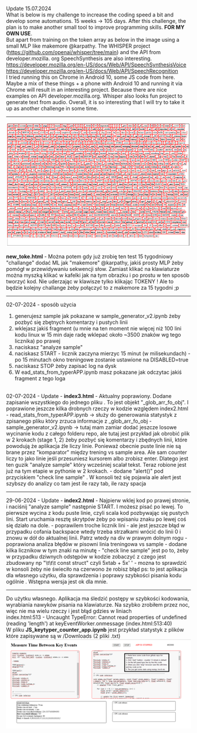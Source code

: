 Update 15.07.2024</br >
What is below is my challenge to increase the coding speed a bit and develop some automations. 15 weeks -> 105 days. After this challenge, the plan is to make another small tool to improve programming skills. <b>FOR MY OWN USE</b>.</br >
But apart from training on the token array as below in the image using a small MLP like makemore @karpathy. The WHISPER project (https://github.com/openai/whisper/tree/main) and the API from developer.mozilla. org SpeechSynthesis are also interesting. </br >https://developer.mozilla.org/en-US/docs/Web/API/SpeechSynthesisVoice</br >
https://developer.mozilla.org/en-US/docs/Web/API/SpeechRecognition</br >
I tried running this on Chrome in Android 10, some JS code from here. Maybe a mix of these things + a phone with Android 10 and running it via Chrome will result in an interesting project. Because there are nice examples on API developer.mozilla.org. Whisper also looks fun project to generate text from audio. Overall, it is so interesting that I will try to take it up as another challenge in some time.
<hr>

![screenshow_mtbk-2.png](https://raw.githubusercontent.com/KarolDuracz/scratchpad/main/Measure%20Time%20Between%20Key%20Events/screenshow_mtbk-2.png)

<b>new_toke.html</b> - Można potem gdy już zrobię ten test 15 tygodniowy "challange" dodać ML jak "makemore" @karpathy, jakiś prosty MLP żeby pomógł w przewidywaniu sekwencji słow. Zamiast klikać na klawiaturze można myszką klikać w kafelki jak na tym obrazku i po prostu w ten sposób tworzyć kod. Nie uderzając w klawisze tylko klikając TOKENY ! Ale to będzie kolejny challange żeby połączyć to z makemore za 15 tygodni ;p
<hr>

02-07-2024 - sposób użycia</br >
1. generujesz sample jak pokazane w sample_generator_v2.ipynb żeby pozbyć się zbętnych komentarzy i pustych linii</br >
2. wklejasz jakiś fragment (u mnie na ten moment nie więcej niż 100 lini kodu linux w 15 min daje radę wklepać około ~3500 znaków wg tego licznika) po prawej</br >
3. naciskasz "analyze sample"</br >
4. naciskasz START - licznik zaczyna mierzyc 15 minut (w milisekundach) - po 15 minutach okno treningowe zostanie ustawione na DISABLED=true</br >
5. naciskasz STOP żeby zapisać log na dysk</br >
6. W ead_stats_from_typerAPP.ipynb masz pokazane jak odczytac jakiś fragment z tego loga</br >
<br />
02-07-2024 - Update - <b>index3.html</b> - Aktualny poprawiony. Dodane zapisanie wszystkiego do jednego pliku . To jest objekt "_glob_arr_fo_obj". I poprawione jeszcze kilka drobnych rzeczy w kodzie względem index2.html
- read_stats_from_typerAPP.ipynb -> służy do generowania statystyk z zpisanego pliku który zrzuca informacje z _glob_arr_fo_obj
- sample_generator_v2.ipynb -> tutaj mam zamiar dodać jeszcze losowe wycinanie kodu z całego folderu repo, ale tutaj jest przykład jak obrobić plik w 2 krokach (stage 1, 2) żeby pozbyć się komentarzy i zbędnych linii, które powodują że aplikacja źle liczy linie. Ponieważ obecnie puste linie nie są brane przez "komparator" między trening vs sample area. Ale sam counter liczy to jako linie jeśli przesuniesz kursorem albo zrobisz enter. Dlatego jest ten guzik "analyze sample" który wcześniej scalał tekst. Teraz robione jest już na tym etapie w pythonie w 2 krokach.
- dodane "alert()" pod przyciskiem "check line sample" . W konsoli też się pojawia ale alert jest szybszy do analizy co tam jest ile razy tab, ile razy spacja
<hr>
29-06-2024 - Update -
<b>index2.html</b> 
- Najpierw wklej kod po prawej stronie, i naciśnij "analyze sample" następnie START. I możesz pisać po lewej. To pierwsze wycina z kodu puste linie, czyli scala kod pozbywając się pustych lini. Start uruchamia resztę skrytpów żeby po wpisaniu znaku po lewej coś się działo na dole.
- poprawilem troche licznik lini - ale jest jeszcze błąd w przypadku cofania backspace wtedy trzeba strzałkami wrócić do linii 0 i znowu w dół do aktualnej linii. Patrz wtedy na div w prawym dolnym rogu
- poprawiona analiza błędów w pisowni linia treningowa vs sample
- dodane kilka licznikow w tym znaki na minutę
- "check line sample" jest po to, żeby w przypadku dziwnych odstępów w kodzie zobaczyć z czego jest zbudowany np "\t\t\t     const struct" czyli 5xtab + 5x' ' - mozna to sprawdzić w konsoli żeby nie świeciło na czerwono że robisz błąd
  ps: to jest aplikacja dla własnego użytku, dla sprawdzenia i poprawy szybkości pisania kodu ogólnie . Wstępna wersja jest ok dla mnie.
<hr>

Do użytku własnego. Aplikacja ma śledzić postępy w szybkości kodowania, wyrabiania nawyków pisania na klawiaturze. Na szybko zrobiłem przez noc, więc nie ma wielu rzeczy i jest błąd gdzies w liniach <br/>
index.html:513 -    Uncaught TypeError: Cannot read properties of undefined (reading 'length') at keyEventWorker.onmessage (index.html:513:40)
</br >
W pliku <b>JS_keytyper_counter_app.ipynb</b> jest przykład statystyk z plików które zapisywane są w /Downloads (2 pliki .txt)
![screenshot_mtbke.png](https://github.com/KarolDuracz/scratchpad/blob/main/Measure%20Time%20Between%20Key%20Events/screenshot_mtbke.png)
